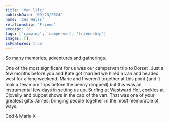 ```yaml
---
title: 'Van life'
publishDate: '09/23/2024'
name: 'Ced Wells'
relationship: 'Friend'
excerpt: ''
tags: ['camping', 'campervan', 'friendship']
images: []
isFeatured: true
---
```


So many memories, adventures and gatherings. 

One of the most significant for us was our campervan trip to Dorset. Just a few months before you and Kate got married we hired a van and headed west for a long weekend. Marie and I weren’t together at this point (and it took a few more trips before the penny dropped) but this was an instrumental few days in setting us up. Surfing at Westward Ho!, cockles at Clovelly and puppet shows in the cab of the van. That was one of your greatest gifts James: bringing people together in the most memorable of ways.

Ced & Marie X